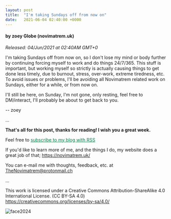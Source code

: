 ```yaml
---
layout: post
title:  "I'm taking Sundays off from now on"
date:   2021-06-04 02:40:00 +0000
---
```

#### by zoey Globe (novimatrem.uk)
*Released: 04/Jun/2021 at 02:40AM GMT+0*

I'm taking Sundays off from now on, so I don't lose my mind or body further by continuing forcing myself to work and do things 24/7/365. This stuff is important, but working myself so strictly is actually causing things to get done less timely, due to burnout, stress, over-work, extreme tiredness, etc. To avoid issues or problems, I'll be avoiding all Novimatrem related work on Sundays, either for a while, or from now on.

I'll still be here, on Sunday, I'm not gone, only resting, feel free to DM/interact, I'll probably be about to get back to you.

-- zoey

...

**That's all for this post, thanks for reading! I wish you a great week.**

Feel free to <a href="https://novimatrem.gitlab.io/blog/feed.xml" style="color: #008148" target="_blank">subscribe to my blog with RSS</a>

If you'd like to learn more of me, and the things I do, my website does a great job of that; <a href="https://novimatrem.uk/" style="color: #008148" target="_blank">https://novimatrem.uk/</a>

You can e-mail me with thoughts, feedback, etc. at [TheNovimatrem@protonmail.ch](mailto:TheNovimatrem@protonmail.ch)

...

This work is licensed under a Creative Commons Attribution-ShareAlike 4.0 International License. (CC BY-SA 4.0)
<a href="https://creativecommons.org/licenses/by-sa/4.0/" style="color: #008148" target="_blank">https://creativecommons.org/licenses/by-sa/4.0/</a>

![face2024](https://gitlab.com/Novimatrem/blog/-/raw/master/face2024.png)
